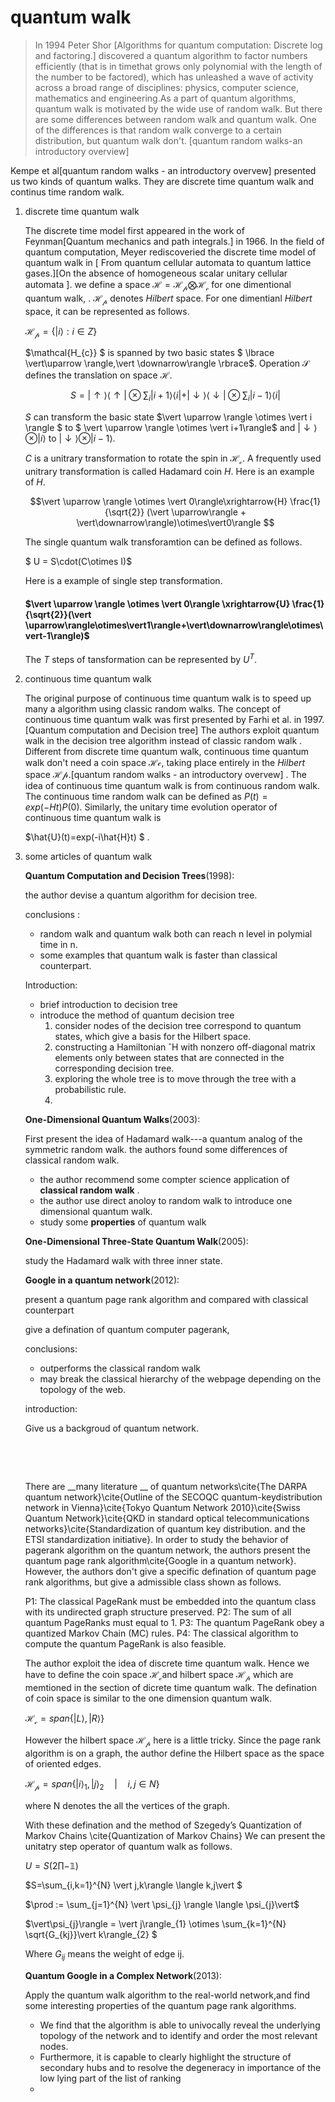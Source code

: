 # quantum walk
> In 1994 Peter Shor [Algorithms for quantum computation: Discrete log and factoring.] discovered a quantum algorithm to factor numbers efficiently (that is in timethat grows only polynomial with the length of the number to be factored), which has unleashed a wave of activity across a broad range of disciplines: physics, computer science, mathematics and engineering.As a part of quantum algorithms, quantum walk is motivated by the wide use of random walk. But there are some differences between random walk and quantum walk. One of the differences is that random walk converge to a certain distribution, but quantum walk don't. [quantum random walks-an introductory overview] 
>
> 



Kempe et al[quantum random walks - an introductory overvew] presented us two kinds of quantum walks. They are discrete time quantum walk and continus time random walk.   

1. discrete time quantum walk

   The discrete time model first appeared in the work of Feynman[Quantum mechanics and
   path integrals.] in 1966. In the field of quantum computation, Meyer rediscoveried the discrete time model of quantum walk in [ From quantum cellular automata to quantum
   lattice gases.][On the absence of homogeneous scalar unitary
   cellular automata ]. we define a space $\mathcal{H}=\mathcal{H_{p}}\bigotimes \mathcal{ H_{c}}$ for one dimentional quantum walk, . $\mathcal{H_{p}}$ denotes _Hilbert_ space.  For one dimentianl _Hilbert_ space, it can be represented as follows.

   $\mathcal{H_{p}}=\lbrace \vert i\rangle : i \in Z\rbrace$

   $\mathcal{H_{c}} $ is spanned by two basic states $ \lbrace \vert\uparrow  \rangle,\vert \downarrow\rangle \rbrace$.  Operation $\mathcal{S}$ defines the translation on space $\mathcal{H}$. 

   $$S =\vert \uparrow\rangle\langle\uparrow\vert\otimes\sum_{i}{\vert i+1\rangle\langle i \vert +\vert\downarrow\rangle\langle \downarrow\vert \otimes\sum_{i}{\vert i-1\rangle}}\langle i \vert$$ 

   $S$ can transform the basic state $\vert \uparrow \rangle \otimes \vert i \rangle $ to $ \vert \uparrow \rangle \otimes \vert i+1\rangle$ and $\vert \downarrow\rangle\otimes \vert i\rangle$ to $\vert \downarrow\rangle\otimes\vert i-1\rangle$. 

   $C$ is a unitrary transformation to rotate the spin in $\mathcal{H_{c}}$.  A frequently used unitrary transformation is called Hadamard coin $H$.  Here is an example of $H$. 

   $$\vert \uparrow \rangle \otimes \vert 0\rangle\xrightarrow{H} \frac{1}{\sqrt{2}} (\vert \uparrow\rangle + \vert\downarrow\rangle)\otimes\vert0\rangle $$

   The single quantum walk transforamtion can be defined as follows.

   $ U = S\cdot(C\otimes I)$

   Here is a example of single step transformation.

   ####  $\vert \uparrow \rangle \otimes \vert 0\rangle \xrightarrow{U} \frac{1}{\sqrt{2}}(\vert \uparrow\rangle\otimes\vert1\rangle+\vert\downarrow\rangle\otimes\vert-1\rangle)$

   The $T$ steps of tansformation can be represented by $U^{T}$. 

2. continuous time quantum walk

   The original purpose of  continuous time quantum walk is  to speed up many a algorithm using classic random walks. The concept of continuous time quantum walk was first presented by Farhi et al. in 1997.[Quantum computation and Decision tree] The authors exploit quantum walk in the decision tree algorithm instead of classic random walk . Different from discrete time quantum walk, continuous time quantum walk don't need a coin space $\mathcal{Hc}$, taking place entirely in the _Hilbert_ space $\mathcal{Hp}$.[quantum random walks - an introductory overvew] . The idea of continuous time quantum walk is from continuous random walk.  The continuous time random walk can be defined as $P(t) = exp(-Ht)P(0)$. Similarly, the unitary time evolution operator of continuous time quantum walk is 

   $\hat{U}(t)=exp(-i\hat{H}t) $ . 

3. some articles of quantum walk 

   __Quantum Computation and Decision Trees__(1998):

   the author devise a quantum algorithm for decision tree. 

   conclusions :

   - random walk and quantum walk both can reach n level in polymial time in n.
   - some examples that quantum walk is faster than classical counterpart.

   Introduction:

   - brief introduction to decision tree
   - introduce the method of quantum decision tree
     1. consider nodes of the decision tree correspond to quantum states, which give a basis
        for the Hilbert space. 
     2. constructing a Hamiltonian ˆH with nonzero
        off-diagonal matrix elements only between states that are connected in the corresponding
        decision tree.
     3. exploring the whole tree is to move through the tree with a probabilistic rule. 
     4. ​

   __One-Dimensional Quantum Walks__(2003):

   First present the idea of Hadamard walk---a quantum analog of the symmetric random walk.  the authors found some differences of classical random walk.  

   - the author recommend some compter science application of  __classical random walk__ .
   - the author use direct anoloy to random walk to introduce one dimensional quantum walk. 
   - study some __properties__ of quantum walk

   __One-Dimensional Three-State Quantum Walk__(2005):

   study the Hadamard walk with three inner state. 

   __Google in a quantum network__(2012):

   present a quantum page rank algorithm and compared with classical counterpart

   give a defination of quantum computer pagerank,

   conclusions:

   - outperforms the classical random walk 
   - may break the classical hierarchy of the webpage depending on the  topology of the web.

   introduction:

   Give us a backgroud of quantum network. 

   ​

   ​

   There are __many literature __ of quantum networks\cite{The DARPA quantum network}\cite{Outline of the SECOQC quantum-keydistribution
   network in Vienna}\cite{Tokyo Quantum Network 2010}\cite{Swiss Quantum Network}\cite{QKD in standard optical telecommunications networks}\cite{Standardization of quantum key distribution. and the ETSI standardization initiative}. In order to study the behavior of pagerank algorithm on the quantum network, the authors present the quantum page rank algorithm\cite{Google in a quantum network}. However, the authors don't give a specific defination of quantum page rank algorithms, but give a admissible class shown as follows.

   P1: The classical PageRank must be embedded into the quantum class with its undirected graph structure preserved. 
   P2: The sum of all quantum PageRanks must equal to 1.
   P3: The quantum PageRank obey a quantized Markov Chain (MC) rules.
   P4: The classical algorithm to compute the quantum PageRank is also feasible.

   The author exploit the idea of discrete time quantum walk. Hence we have to define the coin space $\mathcal{H_{c}}$and hilbert space $\mathcal{H_{p}}$ which are memtioned in the section of dicrete time quantum walk. The defination of coin space is similar to the one dimension quantum walk.

   $\mathcal{H_{c}} = span\{\vert L\rangle ,\vert R\rangle\}$

   However the hilbert space $\mathcal{H_{p}}$ here is a little tricky. Since the page rank algorithm is on a graph, the author define the Hilbert space as the space of oriented edges.  

   $\mathcal{H_{p}} = span\{ \vert i \rangle_{1},\vert j\rangle_{2} \quad\vert \quad i,j \in N\}$

   where N denotes the all the  vertices of the graph. 

   With these defination and the method of Szegedy’s Quantization of Markov Chains \cite{Quantization of Markov Chains} We can present the unitatry step operator of quantum walk as follows. 

   $U =S(2\prod - \mathbb{1})$

   $S=\sum_{i,k=1}^{N} \vert j,k\rangle \langle  k,j\vert $

   $\prod := \sum_{j=1}^{N} \vert \psi_{j} \rangle \langle \psi_{j}\vert$

   $\vert\psi_{j}\rangle = \vert j\rangle_{1} \otimes \sum_{k=1}^{N} \sqrt{G_{kj}}\vert k\rangle_{2} $

   Where $G_{ij}$ means the weight of edge ij.

   __Quantum Google in a Complex Network__(2013):

   Apply the quantum walk algorithm to the real-world network,and find some interesting properties of the quantum page rank algorithms.

   - We find that the algorithm is able to univocally reveal the underlying topology of the network and
     to identify and order the most relevant nodes.
   - Furthermore, it is capable to clearly highlight the structure of
     secondary hubs and to resolve the degeneracy in importance of the low lying part of the list of ranking
   - ​

